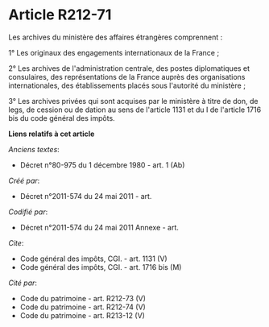 # Article R212-71

Les archives du ministère des affaires étrangères comprennent :

1° Les originaux des engagements internationaux de la France ;

2° Les archives de l'administration centrale, des postes diplomatiques et consulaires, des représentations de la France
auprès des organisations internationales, des établissements placés sous l'autorité du ministère ;

3° Les archives privées qui sont acquises par le ministère à titre de don, de legs, de cession ou de dation au sens de
l'article 1131 et du I de l'article 1716 bis du code général des impôts.

**Liens relatifs à cet article**

_Anciens textes_:

  - Décret n°80-975 du 1 décembre 1980 - art. 1 (Ab)

_Créé par_:

  - Décret n°2011-574 du 24 mai 2011  - art.

_Codifié par_:

  - Décret n°2011-574 du 24 mai 2011 Annexe - art.

_Cite_:

  - Code général des impôts, CGI. - art. 1131 (V)
  - Code général des impôts, CGI. - art. 1716 bis (M)

_Cité par_:

  - Code du patrimoine - art. R212-73 (V)
  - Code du patrimoine - art. R212-74 (V)
  - Code du patrimoine - art. R213-12 (V)
